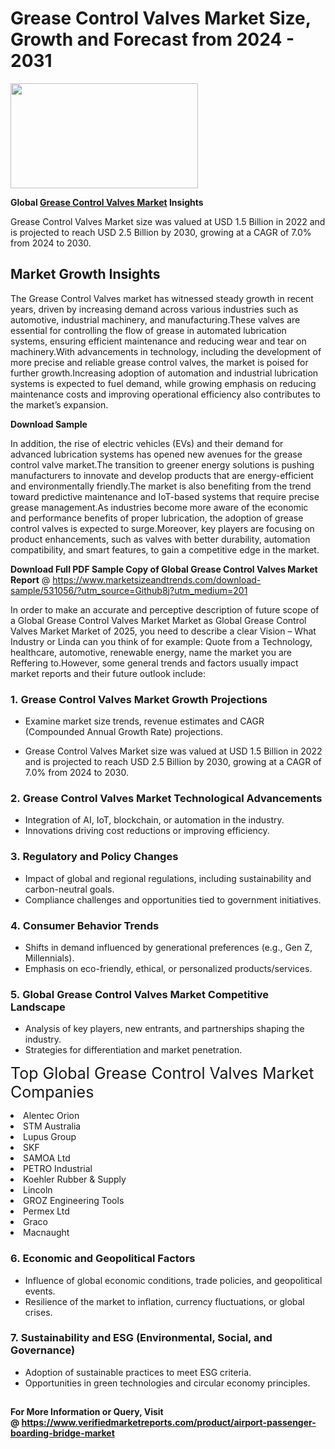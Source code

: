 <H1>Grease Control Valves Market Size, Growth and Forecast from 2024 - 2031</H1><img class="aligncenter size-medium wp-image-584254" src="https://thirdeyenews.in/wp-content/uploads/2024/09/Global-Market-Research-300x168.jpeg" alt="" width="300" height="168" /><p><strong>Global&nbsp;<a href="https://www.marketsizeandtrends.com/download-sample/531056/?utm_source=Github8j?utm_medium=201">Grease Control Valves Market</a> Insights</strong></p><p>Grease Control Valves Market size was valued at USD 1.5 Billion in 2022 and is projected to reach USD 2.5 Billion by 2030, growing at a CAGR of 7.0% from 2024 to 2030.</p><p><h2>Market Growth Insights</h2> <p>The Grease Control Valves market has witnessed steady growth in recent years, driven by increasing demand across various industries such as automotive, industrial machinery, and manufacturing.These valves are essential for controlling the flow of grease in automated lubrication systems, ensuring efficient maintenance and reducing wear and tear on machinery.With advancements in technology, including the development of more precise and reliable grease control valves, the market is poised for further growth.Increasing adoption of automation and industrial lubrication systems is expected to fuel demand, while growing emphasis on reducing maintenance costs and improving operational efficiency also contributes to the market’s expansion.</p> <p><strong>Download Sample</strong></p> <p>In addition, the rise of electric vehicles (EVs) and their demand for advanced lubrication systems has opened new avenues for the grease control valve market.The transition to greener energy solutions is pushing manufacturers to innovate and develop products that are energy-efficient and environmentally friendly.The market is also benefiting from the trend toward predictive maintenance and IoT-based systems that require precise grease management.As industries become more aware of the economic and performance benefits of proper lubrication, the adoption of grease control valves is expected to surge.Moreover, key players are focusing on product enhancements, such as valves with better durability, automation compatibility, and smart features, to gain a competitive edge in the market.<p><span class=""><strong>Download Full PDF Sample Copy of Global Grease Control Valves Market Report</strong> @ <a href="https://www.marketsizeandtrends.com/download-sample/531056/?utm_source=Github8j?utm_medium=201" target="_blank">https://www.marketsizeandtrends.com/download-sample/531056/?utm_source=Github8j?utm_medium=201</a></span></p><p>In order to make an accurate and perceptive description of future scope of a Global&nbsp;Grease Control Valves Market Market as Global&nbsp;Grease Control Valves Market Market of 2025, you need to describe a clear Vision &ndash; What Industry or Linda can you think of for example: Quote from a Technology, healthcare, automotive, renewable energy, name the market you are Reffering to.However, some general trends and factors usually impact market reports and their future outlook include:</p><h3>1.&nbsp;<strong>Grease Control Valves Market Growth Projections</strong></h3><ul><li>Examine market size trends, revenue estimates and CAGR (Compounded Annual Growth Rate) projections.</li><li><p>Grease Control Valves Market size was valued at USD 1.5 Billion in 2022 and is projected to reach USD 2.5 Billion by 2030, growing at a CAGR of 7.0% from 2024 to 2030.</p></li></ul><h3>2.&nbsp;<strong>Grease Control Valves Market Technological Advancements</strong></h3><ul><li>Integration of AI, IoT, blockchain, or automation in the industry.</li><li>Innovations driving cost reductions or improving efficiency.</li></ul><h3>3.&nbsp;<strong>Regulatory and Policy Changes</strong></h3><ul><li>Impact of global and regional regulations, including sustainability and carbon-neutral goals.</li><li>Compliance challenges and opportunities tied to government initiatives.</li></ul><h3>4.&nbsp;<strong>Consumer Behavior Trends</strong></h3><ul><li>Shifts in demand influenced by generational preferences (e.g., Gen Z, Millennials).</li><li>Emphasis on eco-friendly, ethical, or personalized products/services.</li></ul><h3>5.&nbsp;<strong>Global Grease Control Valves Market Competitive Landscape</strong></h3><ul><li>Analysis of key players, new entrants, and partnerships shaping the industry.</li><li>Strategies for differentiation and market penetration.</li></ul><p data-pm-slice="1 1 []"><span style="color: inherit; font-family: inherit; font-size: 25px;">Top Global Grease Control Valves Market Companies</span></p><div class="" data-test-id=""><p><li>Alentec Orion</li><li> STM Australia</li><li> Lupus Group</li><li> SKF</li><li> SAMOA Ltd</li><li> PETRO Industrial</li><li> Koehler Rubber & Supply</li><li> Lincoln</li><li> GROZ Engineering Tools</li><li> Permex Ltd</li><li> Graco</li><li> Macnaught</li></p></div><h3>6.&nbsp;<strong>Economic and Geopolitical Factors</strong></h3><ul><li>Influence of global economic conditions, trade policies, and geopolitical events.</li><li>Resilience of the market to inflation, currency fluctuations, or global crises.</li></ul><h3>7.&nbsp;<strong>Sustainability and ESG (Environmental, Social, and Governance)</strong></h3><ul><li>Adoption of sustainable practices to meet ESG criteria.</li><li>Opportunities in green technologies and circular economy principles.</li></ul><h2><strong style="font-size: 14px;">For More Information or Query, Visit @&nbsp;</strong><a style="background-color: #ffffff; font-size: 14px;" href="https://www.marketsizeandtrends.com/report/grease-control-valves-market/" target="_blank">https://www.verifiedmarketreports.com/product/airport-passenger-boarding-bridge-market</a></h2>
